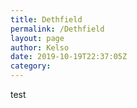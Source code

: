 ```yaml
---
title: Dethfield
permalink: /Dethfield
layout: page
author: Kelso
date: 2019-10-19T22:37:05Z
category: 
---
```

test

